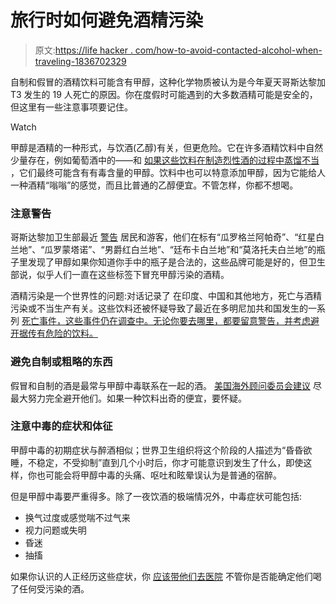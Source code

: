 # 旅行时如何避免酒精污染

> 原文:[https://life hacker . com/how-to-avoid-contacted-alcohol-when-traveling-1836702329](https://lifehacker.com/how-to-avoid-tainted-alcohol-when-traveling-1836702329)

自制和假冒的酒精饮料可能含有甲醇，这种化学物质被认为是今年夏天哥斯达黎加 T3 发生的 19 人死亡的原因。你在度假时可能遇到的大多数酒精可能是安全的，但这里有一些注意事项要记住。

Watch

甲醇是酒精的一种形式，与饮酒(乙醇)有关，但更危险。它在许多酒精饮料中自然少量存在，例如葡萄酒中的——和 [如果这些饮料在制造烈性酒的过程中蒸馏不当](https://www.acsh.org/news/2017/06/06/throw-away-first-cut-popcorn-sutton-chemistry-moonshine-11386) ，它们最终可能含有有毒含量的甲醇。饮料中也可以特意添加甲醇，因为它能给人一种酒精“嗡嗡”的感觉，而且比普通的乙醇便宜。不管怎样，你都不想喝。

### 注意警告

哥斯达黎加卫生部最近 [警告](https://www.ministeriodesalud.go.cr/index.php/noticias/noticias-2019/1445-ampliacion-de-alerta-sanitaria-deteccion-de-bebidas-alcoholicas-adulterados-con-metanol-guaro-gran-apache-aguardiente-estrella-roja-guaro-montano-aguardiente-baron-rojo-aguardiente-timbuka-y-aguardiente-molotov) 居民和游客，他们在标有“瓜罗格兰阿帕奇”、“红星白兰地”、“瓜罗蒙塔诺”、“男爵红白兰地”、“廷布卡白兰地”和“莫洛托夫白兰地”的瓶子里发现了甲醇如果你知道你手中的瓶子是合法的，这些品牌可能是好的，但卫生部说，似乎人们一直在这些标签下冒充甲醇污染的酒精。

酒精污染是一个世界性的问题:对话记录了 在印度、中国和其他地方，死亡与酒精污染或不当生产有关。这些饮料还被怀疑导致了最近在多明尼加共和国发生的一系列 [死亡事件，这些事件仍在调查中。无论你要去哪里，都要留意警告，并考虑避开据传有危险的饮料。](https://qz.com/1668373/did-fake-alcohol-kill-american-tourists-in-the-dominican-republic/)

### 避免自制或粗略的东西

假冒和自制的酒是最常与甲醇中毒联系在一起的酒。 [美国海外顾问委员会建议](https://www.osac.gov/Content/Report/430cfae3-01f8-4509-ba1c-15f4ad965940) 尽最大努力完全避开他们。如果一种饮料出奇的便宜，要怀疑。

### 注意中毒的症状和体征

甲醇中毒的初期症状与醉酒相似；世界卫生组织将这个阶段的人描述为“昏昏欲睡，不稳定，不受抑制”直到几个小时后，你才可能意识到发生了什么，即使这样，你也可能会将甲醇中毒的头痛、呕吐和眩晕误认为是普通的宿醉。

但是甲醇中毒要严重得多。除了一夜饮酒的极端情况外，中毒症状可能包括:

*   换气过度或感觉喘不过气来
*   视力问题或失明
*   昏迷
*   抽搐

如果你认识的人正经历这些症状，你 [应该带他们去医院](https://vitals.lifehacker.com/is-your-friend-sleep-it-off-drunk-or-call-911-drunk-1725380214) 不管你是否能确定他们喝了任何受污染的酒。